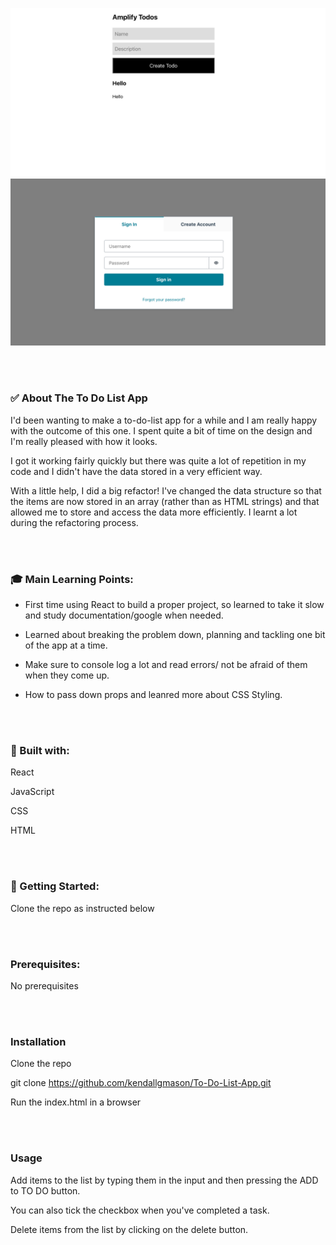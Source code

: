 <p align="center">
<img src="./Screenshot 2022-07-08 at 11.38.41.png" style="width: 800px"/>
<img src="./Screenshot 2022-07-08 at 11.43.41.png" style="width: 800px" />
</p>

</br></br>


### :white_check_mark: About The To Do List App 

I'd been wanting to make a to-do-list app for a while and I am really happy with the outcome of this one. I spent quite a bit of time on the design and I'm really pleased with how it looks. 

I got it working fairly quickly but there was quite a lot of repetition in my code and I didn't have the data stored in a very efficient way. 

With a little help, I did a big refactor! I've changed the data structure so that the items are now stored in an array (rather than as HTML strings) and that allowed me to store and access the data more efficiently. I learnt a lot during the refactoring process.

</br></br>

### :mortar_board: Main Learning Points:

- First time using React to build a proper project, so learned to take it slow and study documentation/google when needed. 

- Learned about breaking the problem down, planning and tackling one bit of the app at a time. 

- Make sure to console log a lot and read errors/ not be afraid of them when they come up. 

- How to pass down props and leanred more about CSS Styling. 

</br></br>

### :hammer: Built with:

React

JavaScript

CSS

HTML

</br></br>

### :checkered_flag: Getting Started:

Clone the repo as instructed below

</br></br>

### Prerequisites:

No prerequisites

</br></br>

### Installation

Clone the repo

git clone https://github.com/kendallgmason/To-Do-List-App.git

Run the index.html in a browser

</br></br>

### Usage

Add items to the list by typing them in the input and then pressing the ADD to TO DO button. 

You can also tick the checkbox when you've completed a task. 

Delete items from the list by clicking on the delete button. 
